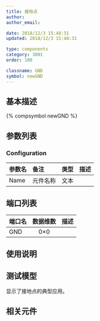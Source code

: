 ```yaml
---
title: 接地点
author: 
author_email:

date: 2018/12/3 15:48:31
updated: 2018/12/3 15:48:31

type: components
category: 3001
order: 100

classname: GND
symbol: newGND
---
```

## 基本描述
{% compsymbol newGND %}

## 参数列表
### Configuration
| 参数名 | 备注 | 类型 | 描述 |
| :--- | :--- | :--: | :--- |
| Name | 元件名称 | 文本 |  |


## 端口列表

| 端口名 | 数据维数 | 描述 |
| :--- | :--:  | :--- |
| GND | 0×0 | |                   

## 使用说明


## 测试模型
[<test name>](<test link>)显示了接地点的典型应用。

## 相关元件


